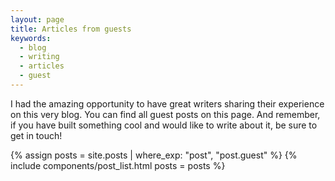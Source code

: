 ```yaml
---
layout: page
title: Articles from guests
keywords:
  - blog
  - writing
  - articles
  - guest
---
```


I had the amazing opportunity to have great writers sharing their experience on this very blog. You can find all guest posts on this page. And remember, if you have built something cool and would like to write about it, be sure to get in touch!

{% assign posts = site.posts | where_exp: "post", "post.guest" %}
{% include components/post_list.html posts = posts %}
